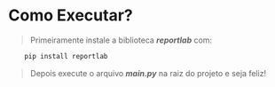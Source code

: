 <h1>Como Executar?</h1>

> Primeiramente instale a biblioteca <strong>_reportlab_</strong> com:
```Python
    pip install reportlab
```

> Depois execute o arquivo <strong>_main.py_</strong> na raiz do projeto e seja feliz!